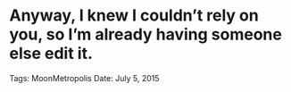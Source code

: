 # Anyway, I knew I couldn’t rely on you, so I’m already having someone else edit it.

Tags: MoonMetropolis
Date: July 5, 2015